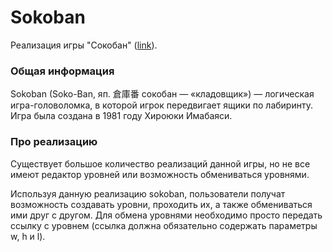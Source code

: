 # Sokoban
Реализация игры "Сокобан" ([link](http://sokoban.ml)).

### Общая информация
Sokoban (Soko-Ban, яп. 倉庫番 сокобан — «кладовщик») — логическая игра-головоломка, в которой игрок передвигает ящики по лабиринту. Игра была создана в 1981 году Хироюки Имабаяси.

### Про реализацию
Существует большое количество реализаций данной игры, но не все имеют редактор уровней или возможность обмениваться уровнями.

Используя данную реализацию sokoban, пользователи получат возможность создавать уровни, проходить их, а также обмениваться ими друг с другом. Для обмена уровнями необходимо просто передать ссылку с уровнем (ссылка должна обязательно содержать параметры w, h и l).